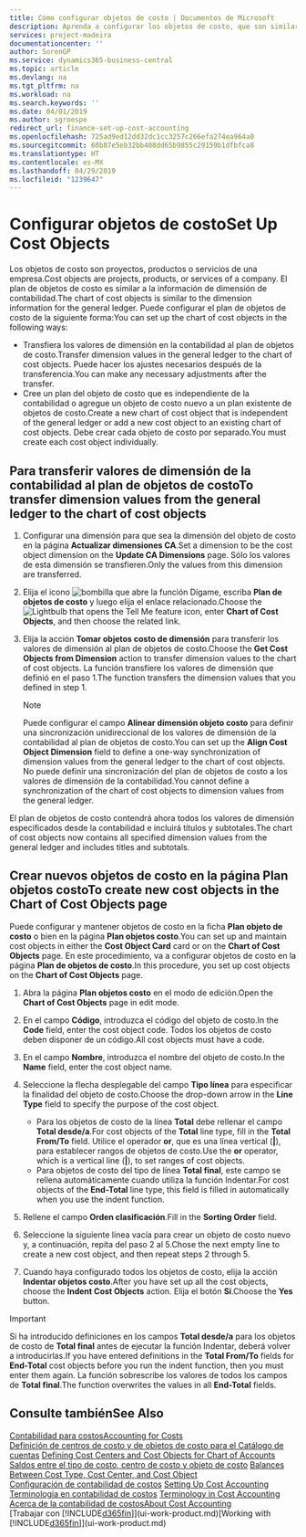 ```yaml
---
title: Cómo configurar objetos de costo | Documentos de Microsoft
description: Aprenda a configurar los objetos de costo, que son similares a las dimensiones de contabilidad.
services: project-madeira
documentationcenter: ''
author: SorenGP
ms.service: dynamics365-business-central
ms.topic: article
ms.devlang: na
ms.tgt_pltfrm: na
ms.workload: na
ms.search.keywords: ''
ms.date: 04/01/2019
ms.author: sgroespe
redirect_url: finance-set-up-cost-accounting
ms.openlocfilehash: 725ad9ed12dd32dc1cc3257c266efa274ea964a0
ms.sourcegitcommit: 60b87e5eb32bb408dd65b9855c29159b1dfbfca8
ms.translationtype: HT
ms.contentlocale: es-MX
ms.lasthandoff: 04/29/2019
ms.locfileid: "1239647"
---
```

# <a name="set-up-cost-objects"></a><span data-ttu-id="fbc24-103">Configurar objetos de costo</span><span class="sxs-lookup"><span data-stu-id="fbc24-103">Set Up Cost Objects</span></span>
<span data-ttu-id="fbc24-104">Los objetos de costo son proyectos, productos o servicios de una empresa.</span><span class="sxs-lookup"><span data-stu-id="fbc24-104">Cost objects are projects, products, or services of a company.</span></span> <span data-ttu-id="fbc24-105">El plan de objetos de costo es similar a la información de dimensión de contabilidad.</span><span class="sxs-lookup"><span data-stu-id="fbc24-105">The chart of cost objects is similar to the dimension information for the general ledger.</span></span> <span data-ttu-id="fbc24-106">Puede configurar el plan de objetos de costo de la siguiente forma:</span><span class="sxs-lookup"><span data-stu-id="fbc24-106">You can set up the chart of cost objects in the following ways:</span></span>  

* <span data-ttu-id="fbc24-107">Transfiera los valores de dimensión en la contabilidad al plan de objetos de costo.</span><span class="sxs-lookup"><span data-stu-id="fbc24-107">Transfer dimension values in the general ledger to the chart of cost objects.</span></span> <span data-ttu-id="fbc24-108">Puede hacer los ajustes necesarios después de la transferencia.</span><span class="sxs-lookup"><span data-stu-id="fbc24-108">You can make any necessary adjustments after the transfer.</span></span>  
* <span data-ttu-id="fbc24-109">Cree un plan del objeto de costo que es independiente de la contabilidad o agregue un objeto de costo nuevo a un plan existente de objetos de costo.</span><span class="sxs-lookup"><span data-stu-id="fbc24-109">Create a new chart of cost object that is independent of the general ledger or add a new cost object to an existing chart of cost objects.</span></span> <span data-ttu-id="fbc24-110">Debe crear cada objeto de costo por separado.</span><span class="sxs-lookup"><span data-stu-id="fbc24-110">You must create each cost object individually.</span></span>  

## <a name="to-transfer-dimension-values-from-the-general-ledger-to-the-chart-of-cost-objects"></a><span data-ttu-id="fbc24-111">Para transferir valores de dimensión de la contabilidad al plan de objetos de costo</span><span class="sxs-lookup"><span data-stu-id="fbc24-111">To transfer dimension values from the general ledger to the chart of cost objects</span></span>  
1.  <span data-ttu-id="fbc24-112">Configurar una dimensión para que sea la dimensión del objeto de costo en la página **Actualizar dimensiones CA**.</span><span class="sxs-lookup"><span data-stu-id="fbc24-112">Set a dimension to be the cost object dimension on the **Update CA Dimensions** page.</span></span> <span data-ttu-id="fbc24-113">Sólo los valores de esta dimensión se transfieren.</span><span class="sxs-lookup"><span data-stu-id="fbc24-113">Only the values from this dimension are transferred.</span></span>  
2.  <span data-ttu-id="fbc24-114">Elija el icono ![bombilla que abre la función Dígame](media/ui-search/search_small.png "Dígame que desea hacer"), escriba **Plan de objetos de costo** y luego elija el enlace relacionado.</span><span class="sxs-lookup"><span data-stu-id="fbc24-114">Choose the ![Lightbulb that opens the Tell Me feature](media/ui-search/search_small.png "Tell me what you want to do") icon, enter **Chart of Cost Objects**, and then choose the related link.</span></span>  
3.  <span data-ttu-id="fbc24-115">Elija la acción **Tomar objetos costo de dimensión** para transferir los valores de dimensión al plan de objetos de costo.</span><span class="sxs-lookup"><span data-stu-id="fbc24-115">Choose the **Get Cost Objects from Dimension** action to transfer dimension values to the chart of cost objects.</span></span> <span data-ttu-id="fbc24-116">La función transfiere los valores de dimensión que definió en el paso 1.</span><span class="sxs-lookup"><span data-stu-id="fbc24-116">The function transfers the dimension values that you defined in step 1.</span></span>  

    > [!NOTE]  
    >  <span data-ttu-id="fbc24-117">Puede configurar el campo **Alinear dimensión objeto costo** para definir una sincronización unidireccional de los valores de dimensión de la contabilidad al plan de objetos de costo.</span><span class="sxs-lookup"><span data-stu-id="fbc24-117">You can set up the **Align Cost Object Dimension**  field to define a one-way synchronization of dimension values from the general ledger to the chart of cost objects.</span></span> <span data-ttu-id="fbc24-118">No puede definir una sincronización del plan de objetos de costo a los valores de dimensión de la contabilidad.</span><span class="sxs-lookup"><span data-stu-id="fbc24-118">You cannot define a synchronization of the chart of cost objects to dimension values from the general ledger.</span></span>  

<span data-ttu-id="fbc24-119">El plan de objetos de costo contendrá ahora todos los valores de dimensión especificados desde la contabilidad e incluirá títulos y subtotales.</span><span class="sxs-lookup"><span data-stu-id="fbc24-119">The chart of cost objects now contains all specified dimension values from the general ledger and includes titles and subtotals.</span></span>  

## <a name="to-create-new-cost-objects-in-the-chart-of-cost-objects-page"></a><span data-ttu-id="fbc24-120">Crear nuevos objetos de costo en la página Plan objetos costo</span><span class="sxs-lookup"><span data-stu-id="fbc24-120">To create new cost objects in the Chart of Cost Objects page</span></span>  
<span data-ttu-id="fbc24-121">Puede configurar y mantener objetos de costo en la ficha **Plan objeto de costo** o bien en la página **Plan objetos costo**.</span><span class="sxs-lookup"><span data-stu-id="fbc24-121">You can set up and maintain cost objects in either the **Cost Object Card** card or on the **Chart of Cost Objects** page.</span></span> <span data-ttu-id="fbc24-122">En este procedimiento, va a configurar objetos de costo en la página **Plan de objetos de costo**.</span><span class="sxs-lookup"><span data-stu-id="fbc24-122">In this procedure, you set up cost objects on the **Chart of Cost Objects** page.</span></span>  

1.  <span data-ttu-id="fbc24-123">Abra la página **Plan objetos costo** en el modo de edición.</span><span class="sxs-lookup"><span data-stu-id="fbc24-123">Open the **Chart of Cost Objects** page in edit mode.</span></span>  
2.  <span data-ttu-id="fbc24-124">En el campo **Código**, introduzca el código del objeto de costo.</span><span class="sxs-lookup"><span data-stu-id="fbc24-124">In the **Code** field, enter the cost object code.</span></span> <span data-ttu-id="fbc24-125">Todos los objetos de costo deben disponer de un código.</span><span class="sxs-lookup"><span data-stu-id="fbc24-125">All cost objects must have a code.</span></span>  
3.  <span data-ttu-id="fbc24-126">En el campo **Nombre**, introduzca el nombre del objeto de costo.</span><span class="sxs-lookup"><span data-stu-id="fbc24-126">In the **Name** field, enter the cost object name.</span></span>  
4.  <span data-ttu-id="fbc24-127">Seleccione la flecha desplegable del campo **Tipo línea** para especificar la finalidad del objeto de costo.</span><span class="sxs-lookup"><span data-stu-id="fbc24-127">Choose the drop-down arrow in the **Line Type** field to specify the purpose of the cost object.</span></span>  

    * <span data-ttu-id="fbc24-128">Para los objetos de costo de la línea **Total** debe rellenar el campo **Total desde/a**.</span><span class="sxs-lookup"><span data-stu-id="fbc24-128">For cost objects of the **Total** line type, fill in the **Total From/To** field.</span></span> <span data-ttu-id="fbc24-129">Utilice el operador **or**, que es una línea vertical (**&#124;**), para establecer rangos de objetos de costo.</span><span class="sxs-lookup"><span data-stu-id="fbc24-129">Use the **or** operator, which is a vertical line (**&#124;**), to set ranges of cost objects.</span></span>  
    * <span data-ttu-id="fbc24-130">Para objetos de costo del tipo de línea **Total final**, este campo se rellena automáticamente cuando utiliza la función Indentar.</span><span class="sxs-lookup"><span data-stu-id="fbc24-130">For cost objects of the **End-Total** line type, this field is filled in automatically when you use  the indent function.</span></span>  
5.  <span data-ttu-id="fbc24-131">Rellene el campo **Orden clasificación**.</span><span class="sxs-lookup"><span data-stu-id="fbc24-131">Fill in the **Sorting Order** field.</span></span>  
6.  <span data-ttu-id="fbc24-132">Seleccione la siguiente línea vacía para crear un objeto de costo nuevo y, a continuación, repita del paso 2 al 5.</span><span class="sxs-lookup"><span data-stu-id="fbc24-132">Chose the next empty line to create a new cost object, and then repeat steps 2 through 5.</span></span>  
7.  <span data-ttu-id="fbc24-133">Cuando haya configurado todos los objetos de costo, elija la acción **Indentar objetos costo**.</span><span class="sxs-lookup"><span data-stu-id="fbc24-133">After you have set up all the cost objects, choose the **Indent Cost Objects** action.</span></span> <span data-ttu-id="fbc24-134">Elija el botón **Sí**.</span><span class="sxs-lookup"><span data-stu-id="fbc24-134">Choose the **Yes** button.</span></span>  

> [!IMPORTANT]  
>  <span data-ttu-id="fbc24-135">Si ha introducido definiciones en los campos **Total desde/a** para los objetos de costo de **Total final** antes de ejecutar la función Indentar, deberá volver a introducirlas.</span><span class="sxs-lookup"><span data-stu-id="fbc24-135">If you have entered definitions in the **Total From/To** fields for **End-Total** cost objects before you run the indent function, then you must enter them again.</span></span> <span data-ttu-id="fbc24-136">La función sobrescribe los valores de todos los campos de **Total final**.</span><span class="sxs-lookup"><span data-stu-id="fbc24-136">The function overwrites the values in all **End-Total** fields.</span></span>  

## <a name="see-also"></a><span data-ttu-id="fbc24-137">Consulte también</span><span class="sxs-lookup"><span data-stu-id="fbc24-137">See Also</span></span>  
[<span data-ttu-id="fbc24-138">Contabilidad para costos</span><span class="sxs-lookup"><span data-stu-id="fbc24-138">Accounting for Costs</span></span>](finance-manage-cost-accounting.md)  
<span data-ttu-id="fbc24-139">[Definición de centros de costo y de objetos de costo para el Catálogo de cuentas](finance-defining-cost-centers-and-cost-objects-for-chart-of-accounts.md) </span><span class="sxs-lookup"><span data-stu-id="fbc24-139">[Defining Cost Centers and Cost Objects for Chart of Accounts](finance-defining-cost-centers-and-cost-objects-for-chart-of-accounts.md) </span></span>  
<span data-ttu-id="fbc24-140">[Saldos entre el tipo de costo, centro de costo y objeto de costo](finance-balances-between-cost-type-cost-center-and-cost-object.md) </span><span class="sxs-lookup"><span data-stu-id="fbc24-140">[Balances Between Cost Type, Cost Center, and Cost Object](finance-balances-between-cost-type-cost-center-and-cost-object.md) </span></span>  
<span data-ttu-id="fbc24-141">[Configuración de contabilidad de costos](finance-set-up-cost-accounting.md) </span><span class="sxs-lookup"><span data-stu-id="fbc24-141">[Setting Up Cost Accounting](finance-set-up-cost-accounting.md) </span></span>  
<span data-ttu-id="fbc24-142">[Terminología en contabilidad de costos](finance-terminology-in-cost-accounting.md) </span><span class="sxs-lookup"><span data-stu-id="fbc24-142">[Terminology in Cost Accounting](finance-terminology-in-cost-accounting.md) </span></span>  
[<span data-ttu-id="fbc24-143">Acerca de la contabilidad de costos</span><span class="sxs-lookup"><span data-stu-id="fbc24-143">About Cost Accounting</span></span>](finance-about-cost-accounting.md)  
<span data-ttu-id="fbc24-144">[Trabajar con [!INCLUDE[d365fin](includes/d365fin_md.md)]](ui-work-product.md)</span><span class="sxs-lookup"><span data-stu-id="fbc24-144">[Working with [!INCLUDE[d365fin](includes/d365fin_md.md)]](ui-work-product.md)</span></span>
